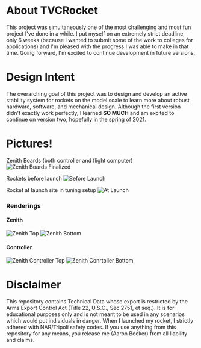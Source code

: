 # About TVCRocket

This project was simultaneously one of the most challenging and most fun project I've done in a while. I put myself on an extremely strict deadline, only 6 weeks (because I wanted to submit some of the work to colleges for applications) and I'm pleased with the progress I was able to make in that time. Going forward, I'm excited to continue development in future versions.

# Design Intent

The overarching goal of this project was to design and develop an active stability system for rockets on the model scale to learn more about robust hardware, software, and mechanical design. Although the first version didn't exactly work perfectly, I learned __SO MUCH__ and am excited to continue on version two, hopefully in the spring of 2021.

# Pictures!

Zenith Boards (both controller and flight computer)
![Zenith Boards Finalized](/Pictures/zenithAssembled.jpg)

Rockets before launch
![Before Launch](/Pictures/rocketsBLaunch.jpeg)

Rocket at launch site in tuning setup
![At Launch](/Pictures/rocketALaunch.jpg)

### Renderings

#### Zenith

![Zenith Top](/Pictures/zenithTop.png)
![Zenith Bottom](/Pictures/zenithBottom.png)

#### Controller

![Zenith Controller Top](/Pictures/controllerTop.png)
![Zenith Conrtoller Bottom](/Pictures/controllerBottom.png)

# Disclaimer

This repository contains Technical Data whose export is restricted by the Arms Export Control Act (Title 22, U.S.C., Sec 2751, et seq.). It is for educational purposes only and is not meant to be used in any scenarios which would put individuals in danger. When I launched my rocket, I strictly adhered with NAR/Tripoli safety codes. If you use anything from this repository for any means, you release me (Aaron Becker) from all liability and claims.
